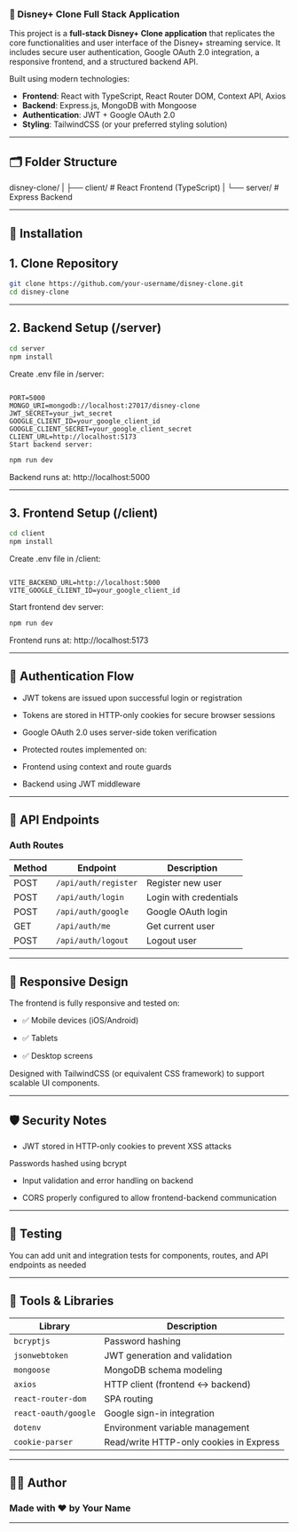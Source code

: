 ﻿### 📖 Disney+ Clone Full Stack Application

This project is a **full-stack Disney+ Clone application** that replicates the core functionalities and user interface of the Disney+ streaming service. It includes secure user authentication, Google OAuth 2.0 integration, a responsive frontend, and a structured backend API.

Built using modern technologies:

- **Frontend**: React with TypeScript, React Router DOM, Context API, Axios
- **Backend**: Express.js, MongoDB with Mongoose
- **Authentication**: JWT + Google OAuth 2.0
- **Styling**: TailwindCSS (or your preferred styling solution)

---

## 🗂️ Folder Structure

disney-clone/
| ├── client/ # React Frontend (TypeScript)
| └── server/ # Express Backend


---

## 🚀 Installation

## 1. Clone Repository

```bash
git clone https://github.com/your-username/disney-clone.git
cd disney-clone

```
---

## 2. Backend Setup (/server)

```bash
cd server
npm install

``` 

Create .env file in /server:

```env

PORT=5000
MONGO_URI=mongodb://localhost:27017/disney-clone
JWT_SECRET=your_jwt_secret
GOOGLE_CLIENT_ID=your_google_client_id
GOOGLE_CLIENT_SECRET=your_google_client_secret
CLIENT_URL=http://localhost:5173
Start backend server:

```

```bash
npm run dev

```
Backend runs at: http://localhost:5000

---

## 3. Frontend Setup (/client)

```bash
cd client
npm install
```

Create .env file in /client:
```env

VITE_BACKEND_URL=http://localhost:5000
VITE_GOOGLE_CLIENT_ID=your_google_client_id
```

Start frontend dev server:

```bash
npm run dev
```
Frontend runs at: http://localhost:5173

---  

## 🔐 Authentication Flow
- JWT tokens are issued upon successful login or registration

- Tokens are stored in HTTP-only cookies for secure browser sessions

- Google OAuth 2.0 uses server-side token verification

- Protected routes implemented on:

- Frontend using context and route guards

- Backend using JWT middleware

---

## 🔄 API Endpoints

### Auth Routes

| Method | Endpoint           | Description            |
|--------|--------------------|------------------------|
| POST   | `/api/auth/register` | Register new user     |
| POST   | `/api/auth/login`    | Login with credentials |
| POST   | `/api/auth/google`   | Google OAuth login     |
| GET    | `/api/auth/me`       | Get current user       |
| POST   | `/api/auth/logout`   | Logout user            |


---

## 📱 Responsive Design
The frontend is fully responsive and tested on:

- ✅ Mobile devices (iOS/Android)

- ✅ Tablets

- ✅ Desktop screens

Designed with TailwindCSS (or equivalent CSS framework) to support scalable UI components.


---

## 🛡️ Security Notes
- JWT stored in HTTP-only cookies to prevent XSS attacks

Passwords hashed using bcrypt

- Input validation and error handling on backend

- CORS properly configured to allow frontend-backend communication

---

## 🧪 Testing
You can add unit and integration tests for components, routes, and API endpoints as needed

---

## 🧰 Tools & Libraries

| Library               | Description                                |
|-----------------------|--------------------------------------------|
| `bcryptjs`            | Password hashing                           |
| `jsonwebtoken`        | JWT generation and validation              |
| `mongoose`            | MongoDB schema modeling                    |
| `axios`               | HTTP client (frontend ↔ backend)           |
| `react-router-dom`    | SPA routing                                |
| `react-oauth/google`  | Google sign-in integration                 |
| `dotenv`              | Environment variable management            |
| `cookie-parser`       | Read/write HTTP-only cookies in Express    |


--- 

## 🧑‍💻 Author
### Made with ❤️ by Your Name
---